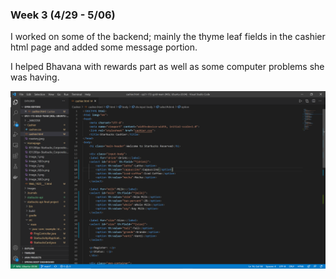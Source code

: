 ### Week 3 (4/29 - 5/06)

I worked on some of the backend; mainly the thyme leaf fields in the cashier html page and added some message portion. 


I helped Bhavana with rewards part as well as some computer problems she was having. 

![](images/cashier.png)


